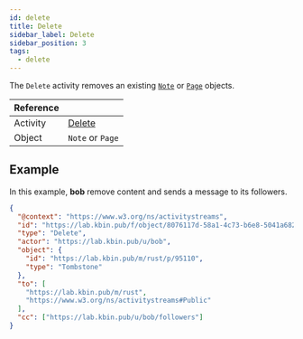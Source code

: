 ```yaml
---
id: delete
title: Delete
sidebar_label: Delete
sidebar_position: 3
tags:
  - delete
---
```


The `Delete` activity removes an existing [`Note`](../objects/note) or [`Page`](../objects/page) objects.

| Reference |                                                                    |
| --------- | ------------------------------------------------------------------ |
| Activity  | [Delete](https://www.w3.org/TR/activitypub/#delete-activity-inbox) |
| Object    | `Note` or `Page`                                                   |

## Example

In this example, **bob** remove content and sends a message to its followers.

```json
{
  "@context": "https://www.w3.org/ns/activitystreams",
  "id": "https://lab.kbin.pub/f/object/8076117d-58a1-4c73-b6e8-5041a68255d4",
  "type": "Delete",
  "actor": "https://lab.kbin.pub/u/bob",
  "object": {
    "id": "https://lab.kbin.pub/m/rust/p/95110",
    "type": "Tombstone"
  },
  "to": [
    "https://lab.kbin.pub/m/rust",
    "https://www.w3.org/ns/activitystreams#Public"
  ],
  "cc": ["https://lab.kbin.pub/u/bob/followers"]
}
```
